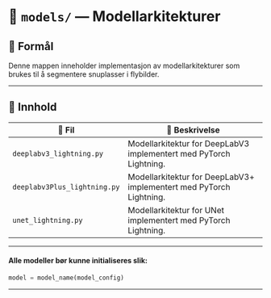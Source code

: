 # 🤖 `models/` — Modellarkitekturer

## 📌 Formål
Denne mappen inneholder  implementasjon av modellarkitekturer som brukes til å segmentere snuplasser i flybilder.

---

## 📂 Innhold

| 📁 Fil                      | 📖 Beskrivelse |
|------------------------------|-------------|
| `deeplabv3_lightning.py`     | Modellarkitektur for DeepLabV3 implementert med PyTorch Lightning. |
| `deeplabv3Plus_lightning.py` | Modellarkitektur for DeepLabV3+ implementert med PyTorch Lightning. |
| `unet_lightning.py`          | Modellarkitektur for UNet implementert med PyTorch Lightning. |

---

#### Alle modeller bør kunne initialiseres slik:

```python
model = model_name(model_config)
```

---
